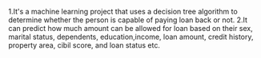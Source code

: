 1.It's a machine learning project that uses a decision tree algorithm to determine whether the person is capable of paying loan back or not.
2.It can predict how much amount can be allowed for loan based on their sex, marital status, dependents, education,income, loan amount, credit history, property area, cibil score, and loan status etc.

